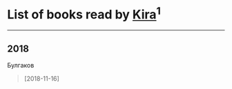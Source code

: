 # List of books read by [Kira](https://plus.google.com/108944458841064852769)<sup>1</sup>
---

## 2018

Булгаков
> [2018-11-16] 



